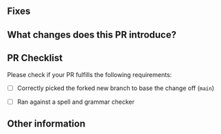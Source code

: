 <!-- When opening a PR, start by forking this repository. Then, you'll need to create a new branch derived from the forked `main` branch. 

Once you have established all the changes in the forked branch then sync your PR with the main branch of [WindowsCommunityToolkit-wiki](https://github.com/windows-toolkit/WindowsCommunityToolkit-wiki/pulls) repository -->


## Fixes # 
<!-- Add the relevant issue number after the "#" mentioned above for ex: Fixes #1234 (if any, otherwise remove this line) -->


## What changes does this PR introduce?
<!-- Please describe the updated information in detail -->


## PR Checklist

Please check if your PR fulfills the following requirements:

- [ ] Correctly picked the forked new branch to base the change off (`main`)
- [ ] Ran against a spell and grammar checker 


## Other information
